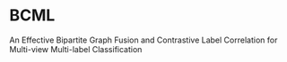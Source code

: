 # BCML
An Effective Bipartite Graph Fusion and Contrastive Label Correlation for Multi-view Multi-label Classification
